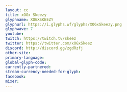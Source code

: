 ```yaml
---
layout: cc
title: xOGx Skeezy
glyphname: XOGXSKEEZY
glyphurl: https://i.glyphs.wf/glyphs/XOGxSkeezy.png
glyphwave: 7
youtube: 
twitch: https://twitch.tv/skeez
twitter: https://twitter.com/xOGxSkeez
discord: http://discord.gg/zgdRzfj
other-site: 
primary-language: 
global-glyph-code: 
currently-partnered: 
stream-currency-needed-for-glyph: 
facebook: 
mixer: 
---
```


